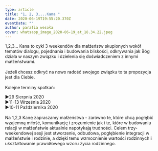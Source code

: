 ```yaml
---
type: article
title: "1, 2, 3,...Kana "
date: 2020-06-19T19:55:20.370Z
eventDate: ""
author: parafia wesoła
cover: whatsapp_image_2020-06-19_at_18.34.22.jpeg
---
```

<!--StartFragment-->

1,2,3... Kana to cykl 3 weekendów dla małżeństw skupionych wokół tematów dialogu, pojednania i budowania bliskości, odkrywania jak Bóg działa w naszym związku i dzielenia się doświadczeniem z innymi małżeństwami.\
\
Jeżeli chcesz odkryć na nowo radość swojego związku to ta propozycja jest dla Ciebie.\
\
Kolejne terminy spotkań:

▶29 Sierpnia 2020\
▶11-13 Września 2020\
▶10-11 Października 2020\
\
Na 1,2,3 Kanę zapraszamy małżeństwa - zarówno te, które chcą pogłębić wzajemną miłość, komunikację i zrozumienie jak i te, które w budowaniu relacji w małżeństwie aktualnie napotykają trudności. Celem trzy-weekendowej sesji jest stworzenie, odbudowa, pogłębienie integracji w małżeństwie i rodzinie, a dzięki temu wzmocnienie wartości rodzinnych i ukształtowanie prawidłowego wzoru życia rodzinnego.

<!--EndFragment-->